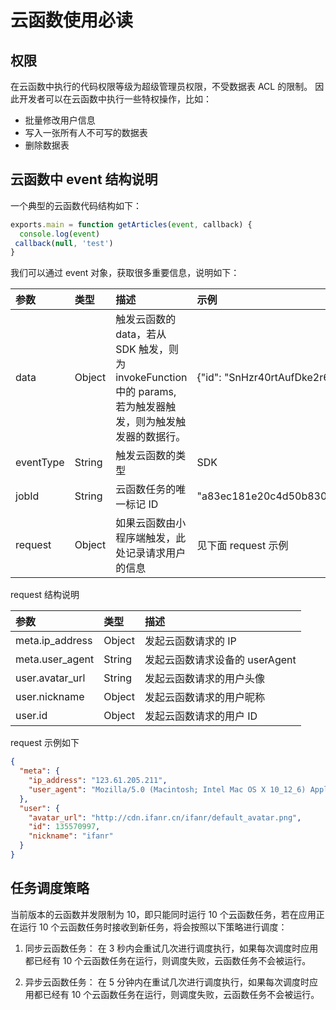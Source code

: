 # 云函数使用必读

## 权限

在云函数中执行的代码权限等级为超级管理员权限，不受数据表 ACL 的限制。
因此开发者可以在云函数中执行一些特权操作，比如：
- 批量修改用户信息
- 写入一张所有人不可写的数据表
- 删除数据表

## 云函数中 event 结构说明

一个典型的云函数代码结构如下：

```javascript
exports.main = function getArticles(event, callback) {
  console.log(event)
 callback(null, 'test')
}
```

我们可以通过 event 对象，获取很多重要信息，说明如下：


| 参数      | 类型   | 描述 | 示例 |
| :-------- | :----- | :--- | :--- |
| data      | Object | 触发云函数的 data，若从 SDK 触发，则为 invokeFunction 中的 params, 若为触发器触发，则为触发触发器的数据行。| {"id": "SnHzr40rtAufDke2r6FJ7xxE"} |
| eventType | String | 触发云函数的类型 | SDK |
| jobId     | String | 云函数任务的唯一标记 ID | "a83ec181e20c4d50b83093157c8283a1" |
| request   | Object | 如果云函数由小程序端触发，此处记录请求用户的信息 | 见下面 request 示例 |

request 结构说明

| 参数             | 类型   | 描述 | 
| :-------------- | :----- | :--- | 
| meta.ip_address | Object | 发起云函数请求的 IP   |
| meta.user_agent | String | 发起云函数请求设备的 userAgent |
| user.avatar_url | String | 发起云函数请求的用户头像  |
| user.nickname   | Object | 发起云函数请求的用户昵称 | 
| user.id         | Object | 发起云函数请求的用户 ID | 

request 示例如下
```json
{
  "meta": {
    "ip_address": "123.61.205.211",
    "user_agent": "Mozilla/5.0 (Macintosh; Intel Mac OS X 10_12_6) AppleWebKit/605.1.15 (KHTML, like Gecko) Version/11.1.2 Safari/605.1.15"
  },
  "user": {
    "avatar_url": "http://cdn.ifanr.cn/ifanr/default_avatar.png",
    "id": 135570997,
    "nickname": "ifanr"
  }
}
```

## 任务调度策略

当前版本的云函数并发限制为 10，即只能同时运行 10 个云函数任务，若在应用正在运行 10 个云函数任务时接收到新任务，将会按照以下策略进行调度：

1. 同步云函数任务：
在 3 秒内会重试几次进行调度执行，如果每次调度时应用都已经有 10 个云函数任务在运行，则调度失败，云函数任务不会被运行。

2. 异步云函数任务：
在 5 分钟内在重试几次进行调度执行，如果每次调度时应用都已经有 10 个云函数任务在运行，则调度失败，云函数任务不会被运行。